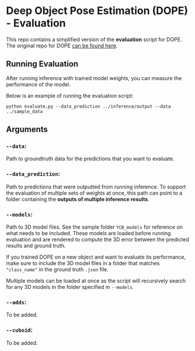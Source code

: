 # Deep Object Pose Estimation (DOPE) - Evaluation 

This repo contains a simplified version of the **evaluation** script for DOPE.
The original repo for DOPE [can be found here](https://github.com/NVlabs/Deep_Object_Pose). 

## Running Evaluation

After running inference with trained model weights, you can measure the performance of the model.

Below is an example of running the evaluation script:
```
python evaluate.py --data_prediction ../inference/output --data ../sample_data 
```
## Arguments 
### `--data`:
Path to groundtruth data for the predictions that you want to evaluate. 

### `--data_prediction`:
Path to predictions that were outputted from running inference. To support the evaluation of multiple sets of weights at once, this path can point to a folder containing the **outputs of multiple inference results**. 

### `--models`: 
Path to 3D model files. See the sample folder `YCB_models` for reference on what needs to be included. 
These models are loaded before running evaluation and are rendered to compute the 3D error between the predicted results and ground truth. 

If you trained DOPE on a new object and want to evaluate its performance, make sure to include the 3D model files in a folder that matches `"class_name"` in the ground truth `.json` file. 

Multiple models can be loaded at once as the script will recursively search for any 3D models in the folder specified in `--models`.

### `--adds`:
To be added.

### `--cuboid`:
To be added.
